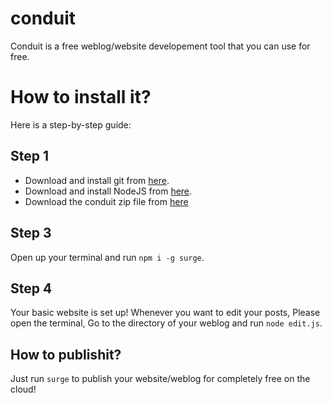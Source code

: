 # conduit
Conduit is a free weblog/website developement tool that you can use for free.

# How to install it?
Here is a step-by-step guide:

## Step 1
 - Download and install git from [here](https://gitforwindows.org/).
 - Download and install NodeJS from [here](https://nodejs.org/en/).
 - Download the conduit zip file from [here](https://github.com/MinecraftPublisher/conduit/archive/refs/heads/clone.zip)

## Step 3
Open up your terminal and run `npm i -g surge`.

## Step 4
Your basic website is set up! Whenever you want to edit your posts, Please open the terminal, Go to the directory of your weblog and run `node edit.js`.

## How to publishit?
Just run `surge` to publish your website/weblog for completely free on the cloud!
